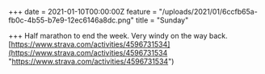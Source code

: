 +++
date = 2021-01-10T00:00:00Z
feature = "/uploads/2021/01/6ccfb65a-fb0c-4b55-b7e9-12ec6146a8dc.png"
title = "Sunday"

+++
Half marathon to end the week. Very windy on the way back. [https://www.strava.com/activities/4596731534](https://www.strava.com/activities/4596731534 "https://www.strava.com/activities/4596731534")